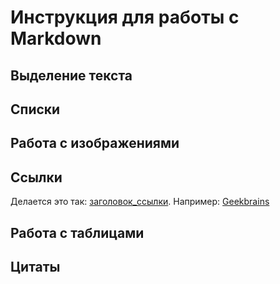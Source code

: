 # Инструкция для работы с Markdown

## Выделение текста

## Списки

## Работа с изображениями

## Ссылки
Делается это так: [заголовок_ссылки](сама_ссылка). Например: [Geekbrains](gb.ru)

## Работа с таблицами

## Цитаты
